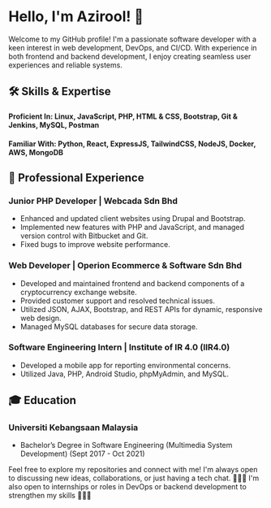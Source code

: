 # Hello, I'm Azirool! 👋

Welcome to my GitHub profile! I'm a passionate software developer with a keen interest in web development, DevOps, and CI/CD. With experience in both frontend and backend development, I enjoy creating seamless user experiences and reliable systems.

## 🛠️ Skills & Expertise

#### Proficient In: Linux, JavaScript, PHP, HTML & CSS, Bootstrap, Git & Jenkins, MySQL, Postman
#### Familiar With: Python, React, ExpressJS, TailwindCSS, NodeJS, Docker, AWS, MongoDB

## 💼 Professional Experience

### Junior PHP Developer | Webcada Sdn Bhd
- Enhanced and updated client websites using Drupal and Bootstrap.
- Implemented new features with PHP and JavaScript, and managed version control with Bitbucket and Git.
- Fixed bugs to improve website performance.

### Web Developer | Operion Ecommerce & Software Sdn Bhd
- Developed and maintained frontend and backend components of a cryptocurrency exchange website.
- Provided customer support and resolved technical issues.
- Utilized JSON, AJAX, Bootstrap, and REST APIs for dynamic, responsive web design.
- Managed MySQL databases for secure data storage.

### Software Engineering Intern | Institute of IR 4.0 (IIR4.0)
- Developed a mobile app for reporting environmental concerns.
- Utilized Java, PHP, Android Studio, phpMyAdmin, and MySQL.

## 🎓 Education
### Universiti Kebangsaan Malaysia
- Bachelor’s Degree in Software Engineering (Multimedia System Development) (Sept 2017 - Oct 2021)

Feel free to explore my repositories and connect with me! I'm always open to discussing new ideas, collaborations, or just having a tech chat. 
🌟🌟🌟 I'm also open to internships or roles in DevOps or backend development to strengthen my skills 🌟🌟🌟
